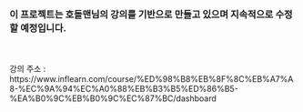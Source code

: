 ### 이 프로젝트는 호돌맨님의 강의를 기반으로 만들고 있으며 지속적으로 수정 할 예정입니다.<br>
<br>
<br>
강의 주소 : <br>
https://www.inflearn.com/course/%ED%98%B8%EB%8F%8C%EB%A7%A8-%EC%9A%94%EC%A0%88%EB%B3%B5%ED%86%B5-%EA%B0%9C%EB%B0%9C%EC%87%BC/dashboard
